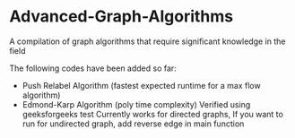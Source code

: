 # Advanced-Graph-Algorithms
A compilation of graph algorithms that require significant knowledge in the field

The following codes have been added so far:
 -  Push Relabel Algorithm (fastest expected runtime for a max flow algorithm)
 -  Edmond-Karp Algorithm (poly time complexity)
Verified using geeksforgeeks test
Currently works for directed graphs, If you want to run for undirected graph, add reverse edge in main function
 
